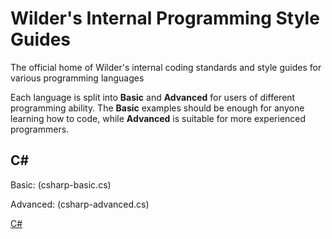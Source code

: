 # Wilder's Internal Programming Style Guides
The official home of Wilder's internal coding standards and style guides for various programming languages

Each language is split into **Basic** and **Advanced** for users of different programming ability. The **Basic** examples should be enough for anyone learning how to code, while **Advanced** is suitable for more experienced programmers.

## C#

Basic: (csharp-basic.cs)

Advanced: (csharp-advanced.cs)



[C#](csharp.md)
